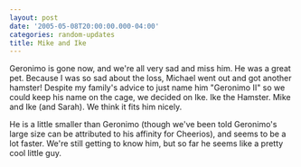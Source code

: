 ```yaml
---
layout: post
date: '2005-05-08T20:00:00.000-04:00'
categories: random-updates
title: Mike and Ike
---
```


Geronimo is gone now, and we're all very sad and miss him.  He was a great pet.  Because I was so sad about the loss, Michael went out and got another hamster!  Despite my family's advice to just name him "Geronimo II" so we could keep his name on the cage, we decided on Ike.  Ike the Hamster.  Mike and Ike (and Sarah).  We think it fits him nicely.

He is a little smaller than Geronimo (though we've been told Geronimo's large size can be attributed to his affinity for Cheerios), and seems to be a lot faster.  We're still getting to know him, but so far he seems like a pretty cool little guy.